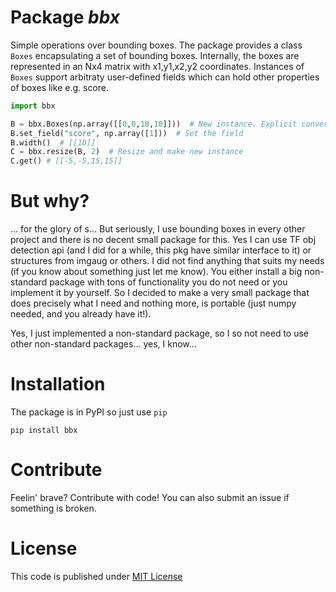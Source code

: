 # Package *bbx*

Simple operations over bounding boxes.
The package provides a class `Boxes` encapsulating a set of bounding boxes. Internally, the boxes are represented in an Nx4 matrix with x1,y1,x2,y2 coordinates. Instances of `Boxes` support arbitraty user-defined fields which can hold other properties of boxes like e.g. score.

```python
import bbx

B = bbx.Boxes(np.array([[0,0,10,10]]))  # New instance. Explicit conversion to array required
B.set_field("score", np.array([1]))  # Set the field
B.width()  # [[10]]
C = bbx.resize(B, 2)  # Resize and make new instance
C.get() # [[-5,-5,15,15]]
```

# But why?

... for the glory of s... But seriously, I use bounding boxes in every other project and there is no decent small package for this. Yes I can use TF obj detection api (and I did for a while, this pkg have similar interface to it) or structures from imgaug or others. I did not find anything that suits my needs (if you know about something just let me know). You either install a big non-standard package with tons of functionality you do not need or you implement it by yourself. So I decided to make a very small package that does precisely what I need and nothing more, is portable (just numpy needed, and you already have it!).

Yes, I just implemented a non-standard package, so I so not need to use other non-standard packages... yes, I know...

# Installation

The package is in PyPI so just use `pip`
```
pip install bbx
```

# Contribute

Feelin' brave? Contribute with code! You can also submit an issue if something is broken.

# License

This code is published under [MIT License](LICENSE)
